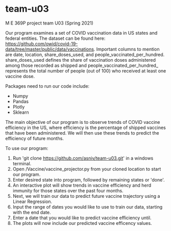 # team-u03
M E 369P project team U03 (Spring 2021)

Our program examines a set of COVID vaccination data in US states and federal entities. The dataset can be found here: https://github.com/owid/covid-19-data/tree/master/public/data/vaccinations. Important columns to mention are date, location, share_doses_used, and people_vaccinated_per_hundred. share_doses_used defines the share of vaccination doses administered among those recorded as shipped and people_vaccinated_per_hundred_ represents the total number of people (out of 100) who received at least one vaccine dose.

Packages need to run our code include:

* Numpy
* Pandas
* Plotly
* Sklearn

The main objective of our program is to observe trends of COVID vaccine efficiency in the US, where efficiency is the percentage of shipped vaccines that have been administered. We will then use these trends to predict the efficiency of future months.

To use our program:

1. Run 'git clone https://github.com/asniv/team-u03.git' in a windows terminal.
2. Open /Vaccine/vaccine_projector.py from your cloned location to start our program.
3. Enter desired state into program, followed by remaining states or 'done'.
4. An interactive plot will show trends in vaccine efficiency and herd immunity for those states over the past four months.
5. Next, we will train our data to predict future vaccine trajectory using a Linear Regression.
6. Input the range of dates you would like to use to train our data, starting with the end date.
7. Enter a date that you would like to predict vaccine efficiency until.
8. The plots will now include our predicted vaccine efficency values.
